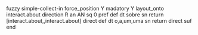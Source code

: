 fuzzy simple-collect-in
   force_position Y
   madatory Y
   layout_onto interact.about
   direction R
   an AN
   sq 0
   pref 
   def 
    dt sobre
    sn 
    return [interact.about,,interact.about]
    direct 
   def 
    dt o,a,um,uma
    sn 
    return 
    direct 
   suf 
end
